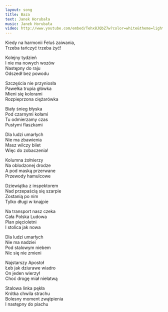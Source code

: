 ```yaml
---
layout: song
title: Baza
text: Janek Horubała
music: Janek Horubała
video: http://www.youtube.com/embed/Tehx8JQbZ7w?color=white&theme=light
---
```


Kiedy na harmonii Feluś zaiwania,  
Trzeba tańczyć trzeba żyć!  

<div class="song-hr"></div>

Kolejny tydzień  
I nie ma nowych wozów  
Następny do raju  
Odszedł bez powodu  

Szczęścia nie przyniosła  
Pawełka trupia główka  
Mieni się kolorami  
Rozpieprzona ciężarówka  

<div class="song-hr"></div>

Biały śnieg błyska  
Pod czarnymi kołami  
Tu odmierzamy czas  
Pustymi flaszkami  

Dla ludzi umarłych  
Nie ma zbawienia  
Masz wilczy bilet  
Więc do zobaczenia!  

<div class="song-hr"></div>

Kolumna żołnierzy  
Na oblodzonej drodze  
A pod maską przerwane  
Przewody hamulcowe  

Dziewiątka z inspektorem  
Nad przepaścią się szarpie  
Zostanią po nim  
Tylko długi w knajpie  

<div class="song-hr"></div>

Na transport nasz czeka  
Cała Polska Ludowa  
Plan pięcioletni  
I stolica jak nowa  

Dla ludzi umarłych  
Nie ma nadziei  
Pod stalowym niebem  
Nic się nie zmieni  

<div class="song-hr"></div>

Najstarszy Apostoł  
Łeb jak dziurawe wiadro  
On jeden wierzył  
Choć drogę miał niełatwą  

Stalowa linka pękła  
Krótka chwila strachu  
Bolesny moment zwątpienia  
I następny do piachu  